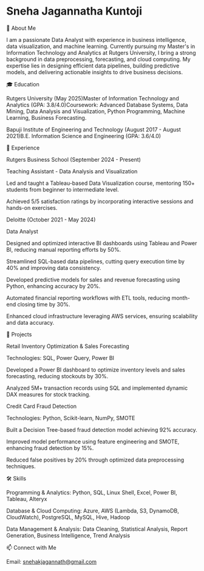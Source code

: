 # Sneha Jagannatha Kuntoji


📌 About Me

I am a passionate Data Analyst with experience in business intelligence, data visualization, and machine learning. Currently pursuing my Master's in Information Technology and Analytics at Rutgers University, I bring a strong background in data preprocessing, forecasting, and cloud computing. My expertise lies in designing efficient data pipelines, building predictive models, and delivering actionable insights to drive business decisions.

🎓 Education

Rutgers University (May 2025)Master of Information Technology and Analytics (GPA: 3.8/4.0)Coursework: Advanced Database Systems, Data Mining, Data Analysis and Visualization, Python Programming, Machine Learning, Business Forecasting.

Bapuji Institute of Engineering and Technology (August 2017 - August 2021)B.E. Information Science and Engineering (GPA: 3.6/4.0)

💼 Experience

Rutgers Business School (September 2024 - Present)

Teaching Assistant - Data Analysis and Visualization

Led and taught a Tableau-based Data Visualization course, mentoring 150+ students from beginner to intermediate level.

Achieved 5/5 satisfaction ratings by incorporating interactive sessions and hands-on exercises.

Deloitte (October 2021 - May 2024)

Data Analyst

Designed and optimized interactive BI dashboards using Tableau and Power BI, reducing manual reporting efforts by 50%.

Streamlined SQL-based data pipelines, cutting query execution time by 40% and improving data consistency.

Developed predictive models for sales and revenue forecasting using Python, enhancing accuracy by 20%.

Automated financial reporting workflows with ETL tools, reducing month-end closing time by 30%.

Enhanced cloud infrastructure leveraging AWS services, ensuring scalability and data accuracy.

🔬 Projects

Retail Inventory Optimization & Sales Forecasting

Technologies: SQL, Power Query, Power BI

Developed a Power BI dashboard to optimize inventory levels and sales forecasting, reducing stockouts by 30%.

Analyzed 5M+ transaction records using SQL and implemented dynamic DAX measures for stock tracking.

Credit Card Fraud Detection

Technologies: Python, Scikit-learn, NumPy, SMOTE

Built a Decision Tree-based fraud detection model achieving 92% accuracy.

Improved model performance using feature engineering and SMOTE, enhancing fraud detection by 15%.

Reduced false positives by 20% through optimized data preprocessing techniques.

🛠 Skills

Programming & Analytics: Python, SQL, Linux Shell, Excel, Power BI, Tableau, Alteryx

Database & Cloud Computing: Azure, AWS (Lambda, S3, DynamoDB, CloudWatch), PostgreSQL, MySQL, Hive, Hadoop

Data Management & Analysis: Data Cleaning, Statistical Analysis, Report Generation, Business Intelligence, Trend Analysis

📫 Connect with Me

Email: snehakjagannath@gmail.com
